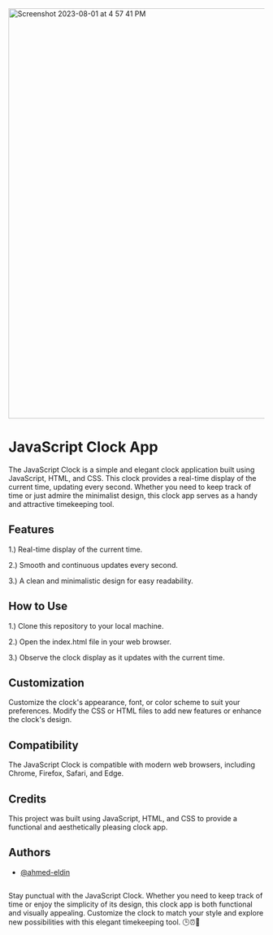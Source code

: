 
<img width="808" alt="Screenshot 2023-08-01 at 4 57 41 PM" src="https://github.com/ahmed-eldin/javascript-clock/assets/111728755/274e1a99-4df5-41a3-a34b-9a19938d1a51">


# JavaScript Clock App

The JavaScript Clock is a simple and elegant clock application built using JavaScript, HTML, and CSS. This clock provides a real-time display of the current time, updating every second. Whether you need to keep track of time or just admire the minimalist design, this clock app serves as a handy and attractive timekeeping tool.

## Features

1.) Real-time display of the current time.

2.) Smooth and continuous updates every second.

3.) A clean and minimalistic design for easy readability.
## How to Use

1.) Clone this repository to your local machine.

2.) Open the index.html file in your web browser.

3.) Observe the clock display as it updates with the current time.
## Customization

Customize the clock's appearance, font, or color scheme to suit your preferences. Modify the CSS or HTML files to add new features or enhance the clock's design.
## Compatibility

The JavaScript Clock is compatible with modern web browsers, including Chrome, Firefox, Safari, and Edge.
## Credits

This project was built using JavaScript, HTML, and CSS to provide a functional and aesthetically pleasing clock app.
## Authors

- [@ahmed-eldin](https://www.github.com/ahmed-eldin)

##  

Stay punctual with the JavaScript Clock. Whether you need to keep track of time or enjoy the simplicity of its design, this clock app is both functional and visually appealing. Customize the clock to match your style and explore new possibilities with this elegant timekeeping tool. 🕒⏰🌟
